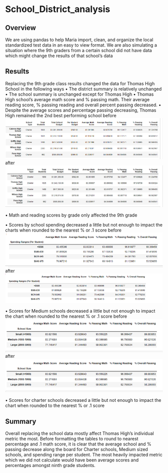 # School_District_analysis

## Overview
We are using pandas to help Maria import, clean, and organize the local standardized test data in an easy to view format. We are also simulating a situation where the 9th graders from a certain school did not have data which might change the results of that school’s data

## Results

Replacing the 9th grade class results changed the data for Thomas High School in the following ways
•	The district summary is relatively unchanged 
•	The school summary is unchanged except for Thomas High
•	Thomas High school’s average math score and % passing math. Their average reading score, % passing reading and overall percent passing decreased. 
•	Despite the average scores and percentage passing decreasing, Thomas High remained the 2nd best performing school
before
![top5before.png](https://github.com/1fatpanda1/School_District_analysis/blob/main/Resources/Top%205%20before.png)
after
![top5after.png](https://github.com/1fatpanda1/School_District_analysis/blob/main/Resources/Top%205%20after.png)

•	Math and reading scores by grade only affected the 9th grade

•	Scores by school spending decreased a little but not enough to impact the charts when rounded to the nearest % or .1 score
before
![spendbefore](https://github.com/1fatpanda1/School_District_analysis/blob/main/Resources/Spending%20ranges%20before.png)
after
![spendafter.png](https://github.com/1fatpanda1/School_District_analysis/blob/main/Resources/Spending%20ranges%20after.png)

•	Scores for Medium schools decreased a little but not enough to impact the chart when rounded to the nearest % or .1 score
before
![bysizebefore](https://github.com/1fatpanda1/School_District_analysis/blob/main/Resources/By%20school%20size%20before.png)
after
![bysizeafter.png](https://github.com/1fatpanda1/School_District_analysis/blob/main/Resources/By%20school%20size%20before.png)

•	Scores for charter schools decreased a little but not enough to impact the chart when rounded to the nearest % or .1 score


## Summary
Overall replacing the school data mostly affect Thomas High’s individual metric the most. Before formatting the tables to round to nearest percentage and .1 math score, it is clear that the average school and % passing decrease along the board for Charter schools, Medium sized schools, and spending range per student. The most heavily impacted metric which we did not calculate would have been average scores and percentages amongst ninth grade students.
